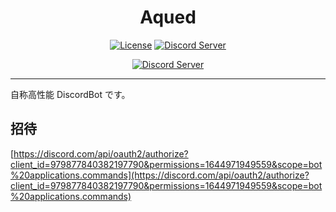 <div align="center">
<h1>Aqued</h1>

[![License](https://img.shields.io/github/license/aqued-dev/aqued)](https://github.com/aqued-dev/aqued/blob/main/LICENSE)
[![Discord Server](https://discord.com/api/guilds/980051727820664832/embed.png)](https://discord.gg/rE75MJswYw)<br />

[![Discord Server](https://discord.com/api/guilds/980051727820664832/embed.png?style=banner2)](https://discord.gg/rE75MJswYw)

</div>

---

自称高性能 DiscordBot です。

## 招待

[https://discord.com/api/oauth2/authorize?client_id=979877840382197790&permissions=1644971949559&scope=bot%20applications.commands](https://discord.com/api/oauth2/authorize?client_id=979877840382197790&permissions=1644971949559&scope=bot%20applications.commands)

